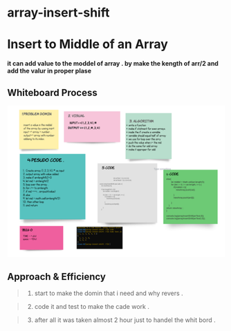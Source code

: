 # array-insert-shift

# Insert to Middle of an Array
**it can add value to the moddel of array . by make the kength of arr/2 and add the 
valur in proper plase** 

## Whiteboard Process
![](img/arrayinsertshift.png)

## Approach & Efficiency
>1. start to make the domin that i need and why revers .

>2. code it and test to make the cade work .


>3. after all it was taken almost 2 hour just to handel the whit bord .